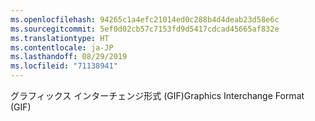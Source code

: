 ```yaml
---
ms.openlocfilehash: 94265c1a4efc21014ed0c288b4d4deab23d58e6c
ms.sourcegitcommit: 5ef0d02cb57c7153fd9d5417cdcad45665af832e
ms.translationtype: HT
ms.contentlocale: ja-JP
ms.lasthandoff: 08/29/2019
ms.locfileid: "71138941"
---
```

<span data-ttu-id="3cd40-101">グラフィックス インターチェンジ形式 (GIF)</span><span class="sxs-lookup"><span data-stu-id="3cd40-101">Graphics Interchange Format (GIF)</span></span>